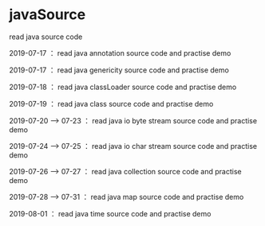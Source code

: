 # javaSource
read java source code

2019-07-17 ： read java annotation source code and practise demo

2019-07-17 ： read java genericity source code and practise demo

2019-07-18 ： read java classLoader source code and practise demo  

2019-07-19 ： read java class source code and practise demo 

2019-07-20 --> 07-23 ： read java io byte stream source code and practise demo 

2019-07-24 --> 07-25 ： read java io char stream source code and practise demo 

2019-07-26 --> 07-27 ： read java collection source code and practise demo 

2019-07-28 --> 07-31 ： read java map source code and practise demo 

2019-08-01 ： read java time source code and practise demo 

